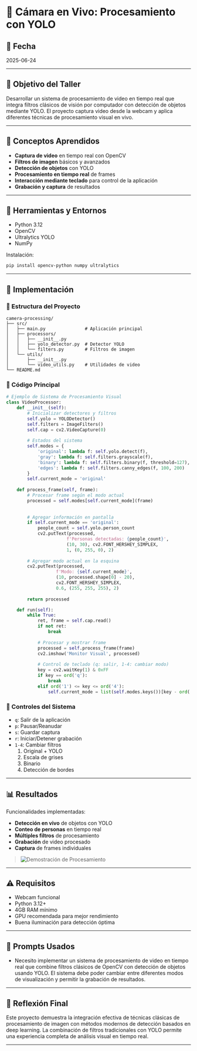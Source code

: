 # 📸 Cámara en Vivo: Procesamiento con YOLO

## 📅 Fecha
2025-06-24

---

## 🎯 Objetivo del Taller

Desarrollar un sistema de procesamiento de video en tiempo real que integra filtros clásicos de visión por computador con detección de objetos mediante YOLO. El proyecto captura video desde la webcam y aplica diferentes técnicas de procesamiento visual en vivo.

---

## 🧠 Conceptos Aprendidos

- **Captura de video** en tiempo real con OpenCV
- **Filtros de imagen** básicos y avanzados
- **Detección de objetos** con YOLO
- **Procesamiento en tiempo real** de frames
- **Interacción mediante teclado** para control de la aplicación
- **Grabación y captura** de resultados

---

## 🔧 Herramientas y Entornos

- Python 3.12
- OpenCV
- Ultralytics YOLO
- NumPy

Instalación:
```bash
pip install opencv-python numpy ultralytics
```

---

## 🧪 Implementación

### 🔹 Estructura del Proyecto
```
camera-processing/
├── src/
│   ├── main.py               # Aplicación principal
│   ├── processors/
│   │   ├── __init__.py
│   │   ├── yolo_detector.py  # Detector YOLO
│   │   └── filters.py        # Filtros de imagen
│   └── utils/
│       ├── __init__.py
│       └── video_utils.py    # Utilidades de video
└── README.md
```

### 🔹 Código Principal

```python
# Ejemplo de Sistema de Procesamiento Visual
class VideoProcessor:
    def __init__(self):
        # Inicializar detectores y filtros
        self.yolo = YOLODetector()
        self.filters = ImageFilters()
        self.cap = cv2.VideoCapture(0)
        
        # Estados del sistema
        self.modes = {
            'original': lambda f: self.yolo.detect(f),
            'gray': lambda f: self.filters.grayscale(f),
            'binary': lambda f: self.filters.binary(f, threshold=127),
            'edges': lambda f: self.filters.canny_edges(f, 100, 200)
        }
        self.current_mode = 'original'
        
    def process_frame(self, frame):
        # Procesar frame según el modo actual
        processed = self.modes[self.current_mode](frame)
        
        
        # Agregar información en pantalla
        if self.current_mode == 'original':
            people_count = self.yolo.person_count
            cv2.putText(processed, 
                       f'Personas detectadas: {people_count}',
                       (10, 30), cv2.FONT_HERSHEY_SIMPLEX, 
                       1, (0, 255, 0), 2)
            
        # Agregar modo actual en la esquina
        cv2.putText(processed,
                   f'Modo: {self.current_mode}',
                   (10, processed.shape[0] - 20),
                   cv2.FONT_HERSHEY_SIMPLEX,
                   0.6, (255, 255, 255), 2)
                   
        return processed

    def run(self):
        while True:
            ret, frame = self.cap.read()
            if not ret:
                break
                
            # Procesar y mostrar frame
            processed = self.process_frame(frame)
            cv2.imshow('Monitor Visual', processed)
            
            # Control de teclado (q: salir, 1-4: cambiar modo)
            key = cv2.waitKey(1) & 0xFF
            if key == ord('q'):
                break
            elif ord('1') <= key <= ord('4'):
                self.current_mode = list(self.modes.keys())[key - ord('1')]
```

### 🔹 Controles del Sistema

- `q`: Salir de la aplicación
- `p`: Pausar/Reanudar
- `s`: Guardar captura
- `r`: Iniciar/Detener grabación
- `1-4`: Cambiar filtros
  1. Original + YOLO
  2. Escala de grises
  3. Binario
  4. Detección de bordes

---

## 📊 Resultados

Funcionalidades implementadas:
- **Detección en vivo** de objetos con YOLO
- **Conteo de personas** en tiempo real
- **Múltiples filtros** de procesamiento
- **Grabación** de video procesado
- **Captura** de frames individuales

> ![Demostración de Procesamiento](./results/yolo.gif)

---

## ⚠️ Requisitos

- Webcam funcional
- Python 3.12+
- 4GB RAM mínimo
- GPU recomendada para mejor rendimiento
- Buena iluminación para detección óptima

---

## 🧩 Prompts Usados

- Necesito implementar un sistema de procesamiento de video en tiempo real que combine filtros clásicos de OpenCV con detección de objetos usando YOLO. El sistema debe poder cambiar entre diferentes modos de visualización y permitir la grabación de resultados.

---

## 💬 Reflexión Final

Este proyecto demuestra la integración efectiva de técnicas clásicas de procesamiento de imagen con métodos modernos de detección basados en deep learning. La combinación de filtros tradicionales con YOLO permite una experiencia completa de análisis visual en tiempo real.

---